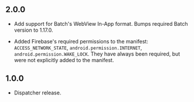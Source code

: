 2.0.0
-----

 * Add support for Batch's WebView In-App format. Bumps required Batch version to 1.17.0.

 * Added Firebase's required permissions to the manifest: `ACCESS_NETWORK_STATE`, `android.permission.INTERNET`, `android.permission.WAKE_LOCK`. They have always been required, but were not explicitly added to the manifest.

1.0.0
-----

 * Dispatcher release.